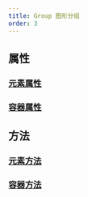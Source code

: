 ```yaml
---
title: Group 图形分组
order: 3
---
```


## 属性

### [元素属性](/zh/docs/api/general/element#属性)

### [容器属性](/zh/docs/api/general/container#属性)

## 方法

### [元素方法](/zh/docs/api/general/element#方法)

### [容器方法](/zh/docs/api/general/container#方法)
